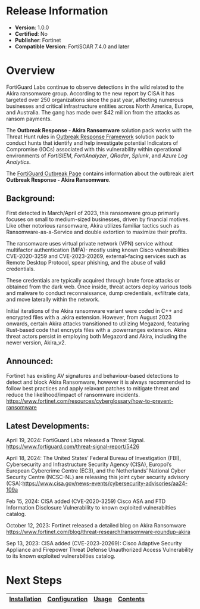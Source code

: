 # Release Information 

- **Version**: 1.0.0 
- **Certified**: No 
- **Publisher**: Fortinet 
- **Compatible Version**: FortiSOAR 7.4.0 and later 

# Overview 

FortiGuard Labs continue to observe detections in the wild related to the Akira ransomware group. According to the new report by CISA it has targeted over 250 organizations since the past year, affecting numerous businesses and critical infrastructure entities across North America, Europe, and Australia. The gang has made over $42 million from the attacks as ransom payments.  

 The **Outbreak Response - Akira Ransomware** solution pack works with the Threat Hunt rules in [Outbreak Response Framework](https://github.com/fortinet-fortisoar/solution-pack-outbreak-response-framework/blob/release/1.1.0/README.md#threat-hunt-rules) solution pack to conduct hunts that identify and help investigate potential Indicators of Compromise (IOCs) associated with this vulnerability within operational environments of *FortiSIEM*, *FortiAnalyzer*, *QRadar*, *Splunk*, and *Azure Log Analytics*.

 The [FortiGuard Outbreak Page](https://www.fortiguard.com/outbreak-alert/akira-ransomware) contains information about the outbreak alert **Outbreak Response - Akira Ransomware**. 

## Background: 

First detected in March/April of 2023, this ransomware group primarily focuses on small to medium-sized businesses, driven by financial motives. Like other notorious ransomware, Akira utilizes familiar tactics such as Ransomware-as-a-Service and double extortion to maximize their profits. 

The ransomware uses virtual private network (VPN) service without multifactor authentication (MFA)- mostly using known Cisco vulnerabilities CVE-2020-3259 and CVE-2023-20269, external-facing services such as Remote Desktop Protocol, spear phishing, and the abuse of valid credentials. 

These credentials are typically acquired through brute force attacks or obtained from the dark web. Once inside, threat actors deploy various tools and malware to conduct reconnaissance, dump credentials, exfiltrate data, and move laterally within the network.

Initial iterations of the Akira ransomware variant were coded in C++ and encrypted files with a .akira extension. However, from August 2023 onwards, certain Akira attacks transitioned to utilizing Megazord, featuring Rust-based code that encrypts files with a .powerranges extension. Akira threat actors persist in employing both Megazord and Akira, including the newer version, Akira_v2. 

## Announced: 

Fortinet has existing AV signatures and behaviour-based detections to detect and block Akira Ransomware, however it is always recommended to follow best practices and apply relavant patches to mitigate threat and reduce the likelihood/impact of ransomware incidents.
https://www.fortinet.com/resources/cyberglossary/how-to-prevent-ransomware
 

## Latest Developments: 

April 19, 2024: FortiGuard Labs released a Threat Signal.
https://www.fortiguard.com/threat-signal-report/5426 

April 18, 2024: The United States’ Federal Bureau of Investigation (FBI), Cybersecurity and Infrastructure Security Agency (CISA), Europol’s European Cybercrime Centre (EC3), and the Netherlands’ National Cyber Security Centre (NCSC-NL) are releasing this joint cyber security advisory (CSA):https://www.cisa.gov/news-events/cybersecurity-advisories/aa24-109a

Feb 15, 2024: CISA added (CVE-2020-3259) Cisco ASA and FTD Information Disclosure Vulnerability to known exploited vulnerabilties catalog. 

October 12, 2023: Fortinet released a detailed blog on Akira Ransomware
https://www.fortinet.com/blog/threat-research/ransomware-roundup-akira

Sep 13, 2023: CISA added (CVE-2023-20269): Cisco Adaptive Security Appliance and Firepower Threat Defense Unauthorized Access Vulnerability to its known exploited vulnerabilties catalog. 

# Next Steps
 | [Installation](./docs/setup.md#installation) | [Configuration](./docs/setup.md#configuration) | [Usage](./docs/usage.md) | [Contents](./docs/contents.md) | 
 |--------------------------------------------|----------------------------------------------|------------------------|------------------------------|